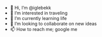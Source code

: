- 👋 Hi, I’m @iglebekk
- 👀 I’m interested in traveling
- 🌱 I’m currently learning life
- 💞️ I’m looking to collaborate on new ideas
- 📫 How to reach me; google me

<!---
iglebekk/iglebekk is a ✨ special ✨ repository because its `README.md` (this file) appears on your GitHub profile.
You can click the Preview link to take a look at your changes.
--->
